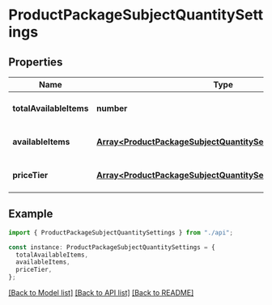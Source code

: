 # ProductPackageSubjectQuantitySettings

## Properties

| Name                    | Type                                                                                                                           | Description | Notes                             |
| ----------------------- | ------------------------------------------------------------------------------------------------------------------------------ | ----------- | --------------------------------- |
| **totalAvailableItems** | **number**                                                                                                                     |             | [optional] [default to undefined] |
| **availableItems**      | [**Array&lt;ProductPackageSubjectQuantitySettingsAvailableItems&gt;**](ProductPackageSubjectQuantitySettingsAvailableItems.md) |             | [optional] [default to undefined] |
| **priceTier**           | [**Array&lt;ProductPackageSubjectQuantitySettingsPriceTier&gt;**](ProductPackageSubjectQuantitySettingsPriceTier.md)           |             | [optional] [default to undefined] |

## Example

```typescript
import { ProductPackageSubjectQuantitySettings } from "./api";

const instance: ProductPackageSubjectQuantitySettings = {
  totalAvailableItems,
  availableItems,
  priceTier,
};
```

[[Back to Model list]](../README.md#documentation-for-models) [[Back to API list]](../README.md#documentation-for-api-endpoints) [[Back to README]](../README.md)
